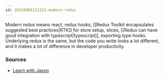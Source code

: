 ```yaml
---
id: 20220905121221-modern-redux
---
```


Modern redux means react, redux hooks, [[Redux Toolkit encapsulates suggested best practices|RTK]] for store setup, slices, [[Redux can have good integration with typescript|typescript]], exporting type hooks. Underlying redux is the same, but the code you write looks a lot different, and it makes a lot of difference in developer productivity.


### Sources

- [Learn with Jason](https://www.youtube.com/watch?v=9zySeP5vH9c)